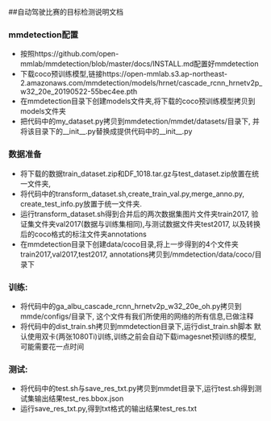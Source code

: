 ##自动驾驶比赛的目标检测说明文档

### mmdetection配置  
- 按照https://github.com/open-mmlab/mmdetection/blob/master/docs/INSTALL.md配置好mmdetection
- 下载coco预训练模型,链接https://open-mmlab.s3.ap-northeast-2.amazonaws.com/mmdetection/models/hrnet/cascade_rcnn_hrnetv2p_w32_20e_20190522-55bec4ee.pth  
- 在mmdetection目录下创建models文件夹,将下载的coco预训练模型拷贝到models文件夹
- 把代码中的my_dataset.py拷贝到mmdetection/mmdet/datasets/目录下,
  并将该目录下的__init__.py替换成提供代码中的__init__.py

### 数据准备 
- 将下载的数据train_dataset.zip和DF_1018.tar.gz与test_dataset.zip放置在统一文件夹,
- 将代码中的transform_dataset.sh,create_train_val.py,merge_anno.py,
  create_test_info.py放置于统一文件夹.
- 运行transform_dataset.sh得到合并后的两次数据集图片文件夹train2017,
  验证集文件夹val2017(数据与训练集相同),与测试数据文件夹test2017,
  以及转换后的coco格式的标注文件夹annotations
- 在mmdetection目录下创建data/coco目录,将上一步得到的4个文件夹train2017,val2017,test2017,
  annotations拷贝到/mmdetection/data/coco/目录下


### 训练:
- 将代码中的ga_albu_cascade_rcnn_hrnetv2p_w32_20e_oh.py拷贝到mmde/configs/目录下,
  这个文件有我们所使用的网络的所有信息,已做注释
- 将代码中的dist_train.sh拷贝到mmdetection目录下,运行dist_train.sh脚本
  默认使用双卡(两张1080Ti)训练,训练之前会自动下载imagesnet预训练的模型,可能需要花一点时间
  
### 测试:
- 将代码中的test.sh与save_res_txt.py拷贝到mmdet目录下,运行test.sh得到测试集输出结果test_res.bbox.json
- 运行save_res_txt.py,得到txt格式的输出结果test_res.txt

